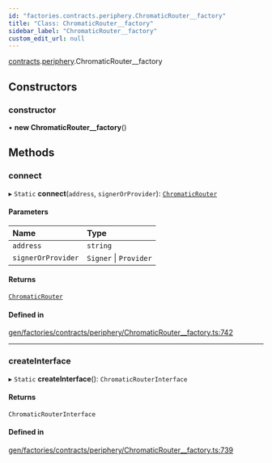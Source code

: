```yaml
---
id: "factories.contracts.periphery.ChromaticRouter__factory"
title: "Class: ChromaticRouter__factory"
sidebar_label: "ChromaticRouter__factory"
custom_edit_url: null
---
```


[contracts](../namespaces/factories.contracts.md).[periphery](../namespaces/factories.contracts.periphery.md).ChromaticRouter__factory

## Constructors

### constructor

• **new ChromaticRouter__factory**()

## Methods

### connect

▸ `Static` **connect**(`address`, `signerOrProvider`): [`ChromaticRouter`](../interfaces/contracts.periphery.ChromaticRouter.md)

#### Parameters

| Name | Type |
| :------ | :------ |
| `address` | `string` |
| `signerOrProvider` | `Signer` \| `Provider` |

#### Returns

[`ChromaticRouter`](../interfaces/contracts.periphery.ChromaticRouter.md)

#### Defined in

[gen/factories/contracts/periphery/ChromaticRouter__factory.ts:742](https://github.com/chromatic-protocol/sdk/blob/f81a674/src/gen/factories/contracts/periphery/ChromaticRouter__factory.ts#L742)

___

### createInterface

▸ `Static` **createInterface**(): `ChromaticRouterInterface`

#### Returns

`ChromaticRouterInterface`

#### Defined in

[gen/factories/contracts/periphery/ChromaticRouter__factory.ts:739](https://github.com/chromatic-protocol/sdk/blob/f81a674/src/gen/factories/contracts/periphery/ChromaticRouter__factory.ts#L739)

